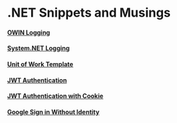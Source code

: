 # .NET Snippets and Musings

#### [OWIN Logging](./owin-logging.md)
#### [System.NET Logging](./system-net-logging.md)
#### [Unit of Work Template](./unit-of-work-template.md)
#### [JWT Authentication](./jwt-authentication.md)
#### [JWT Authentication with Cookie](./jwt-authentication-cookie.md)
#### [Google Sign in Without Identity](./google-sign-in-without-identity.md)